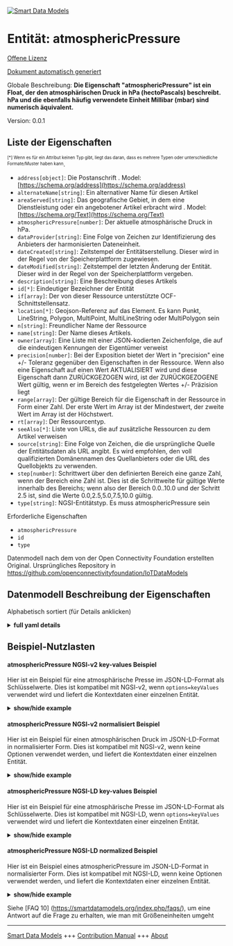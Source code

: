 <!-- 10-Header -->  
[![Smart Data Models](https://smartdatamodels.org/wp-content/uploads/2022/01/SmartDataModels_logo.png "Logo")](https://smartdatamodels.org)  
Entität: atmosphericPressure  
============================<!-- /10-Header -->  
<!-- 15-License -->  
[Offene Lizenz](https://github.com/smart-data-models//dataModel.OCF/blob/master/atmosphericPressure/LICENSE.md)  
[Dokument automatisch generiert](https://docs.google.com/presentation/d/e/2PACX-1vTs-Ng5dIAwkg91oTTUdt8ua7woBXhPnwavZ0FxgR8BsAI_Ek3C5q97Nd94HS8KhP-r_quD4H0fgyt3/pub?start=false&loop=false&delayms=3000#slide=id.gb715ace035_0_60)  
<!-- /15-License -->  
<!-- 20-Description -->  
Globale Beschreibung: **Die Eigenschaft "atmosphericPressure" ist ein Float, der den atmosphärischen Druck in hPa (hectoPascals) beschreibt. hPa und die ebenfalls häufig verwendete Einheit Millibar (mbar) sind numerisch äquivalent.**  
Version: 0.0.1  
<!-- /20-Description -->  
<!-- 30-PropertiesList -->  

## Liste der Eigenschaften  

<sup><sub>[*] Wenn es für ein Attribut keinen Typ gibt, liegt das daran, dass es mehrere Typen oder unterschiedliche Formate/Muster haben kann</sub></sup>.  
- `address[object]`: Die Postanschrift  . Model: [https://schema.org/address](https://schema.org/address)- `alternateName[string]`: Ein alternativer Name für diesen Artikel  - `areaServed[string]`: Das geografische Gebiet, in dem eine Dienstleistung oder ein angebotener Artikel erbracht wird  . Model: [https://schema.org/Text](https://schema.org/Text)- `atmosphericPressure[number]`: Der aktuelle atmosphärische Druck in hPa.  - `dataProvider[string]`: Eine Folge von Zeichen zur Identifizierung des Anbieters der harmonisierten Dateneinheit.  - `dateCreated[string]`: Zeitstempel der Entitätserstellung. Dieser wird in der Regel von der Speicherplattform zugewiesen.  - `dateModified[string]`: Zeitstempel der letzten Änderung der Entität. Dieser wird in der Regel von der Speicherplattform vergeben.  - `description[string]`: Eine Beschreibung dieses Artikels  - `id[*]`: Eindeutiger Bezeichner der Entität  - `if[array]`: Der von dieser Ressource unterstützte OCF-Schnittstellensatz.  - `location[*]`: Geojson-Referenz auf das Element. Es kann Punkt, LineString, Polygon, MultiPoint, MultiLineString oder MultiPolygon sein  - `n[string]`: Freundlicher Name der Ressource  - `name[string]`: Der Name dieses Artikels.  - `owner[array]`: Eine Liste mit einer JSON-kodierten Zeichenfolge, die auf die eindeutigen Kennungen der Eigentümer verweist  - `precision[number]`: Bei der Exposition bietet der Wert in "precision" eine +/- Toleranz gegenüber den Eigenschaften in der Ressource. Wenn also eine Eigenschaft auf einen Wert AKTUALISIERT wird und diese Eigenschaft dann ZURÜCKGEZOGEN wird, ist der ZURÜCKGEZOGENE Wert gültig, wenn er im Bereich des festgelegten Wertes +/- Präzision liegt  - `range[array]`: Der gültige Bereich für die Eigenschaft in der Ressource in Form einer Zahl. Der erste Wert im Array ist der Mindestwert, der zweite Wert im Array ist der Höchstwert.  - `rt[array]`: Der Ressourcentyp.  - `seeAlso[*]`: Liste von URLs, die auf zusätzliche Ressourcen zu dem Artikel verweisen  - `source[string]`: Eine Folge von Zeichen, die die ursprüngliche Quelle der Entitätsdaten als URL angibt. Es wird empfohlen, den voll qualifizierten Domänennamen des Quellanbieters oder die URL des Quellobjekts zu verwenden.  - `step[number]`: Schrittwert über den definierten Bereich eine ganze Zahl, wenn der Bereich eine Zahl ist.  Dies ist die Schrittweite für gültige Werte innerhalb des Bereichs; wenn also der Bereich 0.0..10.0 und der Schritt 2.5 ist, sind die Werte 0.0,2.5,5.0,7.5,10.0 gültig.  - `type[string]`: NGSI-Entitätstyp. Es muss atmosphericPressure sein  <!-- /30-PropertiesList -->  
<!-- 35-RequiredProperties -->  
Erforderliche Eigenschaften  
- `atmosphericPressure`  - `id`  - `type`  <!-- /35-RequiredProperties -->  
<!-- 40-RequiredProperties -->  
Datenmodell nach dem von der Open Connectivity Foundation erstellten Original. Ursprüngliches Repository in https://github.com/openconnectivityfoundation/IoTDataModels  
<!-- /40-RequiredProperties -->  
<!-- 50-DataModelHeader -->  
## Datenmodell Beschreibung der Eigenschaften  
Alphabetisch sortiert (für Details anklicken)  
<!-- /50-DataModelHeader -->  
<!-- 60-ModelYaml -->  
<details><summary><strong>full yaml details</strong></summary>    
```yaml  
atmosphericPressure:    
  description: 'This Resource provides a measurement of Mean Sea Level Pressure experienced at the measuring point expressed in millibars.The Property ''atmosphericPressure'' is a float which describes the atmospheric pressure in hPa (hectoPascals).Note that hPa and the also commonly used unit of millibars (mbar) are numerically equivalent.'    
  properties:    
    address:    
      description: 'The mailing address'    
      properties:    
        addressCountry:    
          description: 'Property. The country. For example, Spain. Model:''https://schema.org/addressCountry'''    
          type: string    
        addressLocality:    
          description: 'Property. The locality in which the street address is, and which is in the region. Model:''https://schema.org/addressLocality'''    
          type: string    
        addressRegion:    
          description: 'Property. The region in which the locality is, and which is in the country. Model:''https://schema.org/addressRegion'''    
          type: string    
        postOfficeBoxNumber:    
          description: 'Property. The post office box number for PO box addresses. For example, 03578. Model:''https://schema.org/postOfficeBoxNumber'''    
          type: string    
        postalCode:    
          description: 'Property. The postal code. For example, 24004. Model:''https://schema.org/https://schema.org/postalCode'''    
          type: string    
        streetAddress:    
          description: 'Property. The street address. Model:''https://schema.org/streetAddress'''    
          type: string    
      type: object    
      x-ngsi:    
        model: https://schema.org/address    
        type: Property    
    alternateName:    
      description: 'An alternative name for this item'    
      type: string    
      x-ngsi:    
        type: Property    
    areaServed:    
      description: 'The geographic area where a service or offered item is provided'    
      type: string    
      x-ngsi:    
        model: https://schema.org/Text    
        type: Property    
    atmosphericPressure:    
      description: 'The current atmospheric pressure in hPa.'    
      readOnly: true    
      type: number    
      x-ngsi:    
        type: Property    
    dataProvider:    
      description: 'A sequence of characters identifying the provider of the harmonised data entity.'    
      type: string    
      x-ngsi:    
        type: Property    
    dateCreated:    
      description: 'Entity creation timestamp. This will usually be allocated by the storage platform.'    
      format: date-time    
      type: string    
      x-ngsi:    
        type: Property    
    dateModified:    
      description: 'Timestamp of the last modification of the entity. This will usually be allocated by the storage platform.'    
      format: date-time    
      type: string    
      x-ngsi:    
        type: Property    
    description:    
      description: 'A description of this item'    
      type: string    
      x-ngsi:    
        type: Property    
    id:    
      anyOf: &atmosphericpressure_-_properties_-_owner_-_items_-_anyof    
        - description: 'Property. Identifier format of any NGSI entity'    
          maxLength: 256    
          minLength: 1    
          pattern: ^[\w\-\.\{\}\$\+\*\[\]`|~^@!,:\\]+$    
          type: string    
        - description: 'Property. Identifier format of any NGSI entity'    
          format: uri    
          type: string    
      description: 'Unique identifier of the entity'    
      x-ngsi:    
        type: Property    
    if:    
      description: 'The OCF Interface set supported by this Resource.'    
      items:    
        enum:    
          - oic.if.s    
          - oic.if.baseline    
        type: string    
      minItems: 2    
      readOnly: true    
      type: array    
      uniqueItems: true    
      x-ngsi:    
        type: Property    
    location:    
      description: 'Geojson reference to the item. It can be Point, LineString, Polygon, MultiPoint, MultiLineString or MultiPolygon'    
      oneOf:    
        - description: 'GeoProperty. Geojson reference to the item. Point'    
          properties:    
            bbox:    
              items:    
                type: number    
              minItems: 4    
              type: array    
            coordinates:    
              items:    
                type: number    
              minItems: 2    
              type: array    
            type:    
              enum:    
                - Point    
              type: string    
          required:    
            - type    
            - coordinates    
          title: 'GeoJSON Point'    
          type: object    
        - description: 'GeoProperty. Geojson reference to the item. LineString'    
          properties:    
            bbox:    
              items:    
                type: number    
              minItems: 4    
              type: array    
            coordinates:    
              items:    
                items:    
                  type: number    
                minItems: 2    
                type: array    
              minItems: 2    
              type: array    
            type:    
              enum:    
                - LineString    
              type: string    
          required:    
            - type    
            - coordinates    
          title: 'GeoJSON LineString'    
          type: object    
        - description: 'GeoProperty. Geojson reference to the item. Polygon'    
          properties:    
            bbox:    
              items:    
                type: number    
              minItems: 4    
              type: array    
            coordinates:    
              items:    
                items:    
                  items:    
                    type: number    
                  minItems: 2    
                  type: array    
                minItems: 4    
                type: array    
              type: array    
            type:    
              enum:    
                - Polygon    
              type: string    
          required:    
            - type    
            - coordinates    
          title: 'GeoJSON Polygon'    
          type: object    
        - description: 'GeoProperty. Geojson reference to the item. MultiPoint'    
          properties:    
            bbox:    
              items:    
                type: number    
              minItems: 4    
              type: array    
            coordinates:    
              items:    
                items:    
                  type: number    
                minItems: 2    
                type: array    
              type: array    
            type:    
              enum:    
                - MultiPoint    
              type: string    
          required:    
            - type    
            - coordinates    
          title: 'GeoJSON MultiPoint'    
          type: object    
        - description: 'GeoProperty. Geojson reference to the item. MultiLineString'    
          properties:    
            bbox:    
              items:    
                type: number    
              minItems: 4    
              type: array    
            coordinates:    
              items:    
                items:    
                  items:    
                    type: number    
                  minItems: 2    
                  type: array    
                minItems: 2    
                type: array    
              type: array    
            type:    
              enum:    
                - MultiLineString    
              type: string    
          required:    
            - type    
            - coordinates    
          title: 'GeoJSON MultiLineString'    
          type: object    
        - description: 'GeoProperty. Geojson reference to the item. MultiLineString'    
          properties:    
            bbox:    
              items:    
                type: number    
              minItems: 4    
              type: array    
            coordinates:    
              items:    
                items:    
                  items:    
                    items:    
                      type: number    
                    minItems: 2    
                    type: array    
                  minItems: 4    
                  type: array    
                type: array    
              type: array    
            type:    
              enum:    
                - MultiPolygon    
              type: string    
          required:    
            - type    
            - coordinates    
          title: 'GeoJSON MultiPolygon'    
          type: object    
      x-ngsi:    
        type: GeoProperty    
    n:    
      description: 'Friendly name of the Resource'    
      maxLength: 64    
      readOnly: true    
      type: string    
      x-ngsi:    
        type: Property    
    name:    
      description: 'The name of this item.'    
      type: string    
      x-ngsi:    
        type: Property    
    owner:    
      description: 'A List containing a JSON encoded sequence of characters referencing the unique Ids of the owner(s)'    
      items:    
        anyOf: *atmosphericpressure_-_properties_-_owner_-_items_-_anyof    
        description: 'Property. Unique identifier of the entity'    
      type: array    
      x-ngsi:    
        type: Property    
    precision:    
      description: 'When exposed the value in ''precision'' provides a +/- tolerance against the Properties in the Resource. Thus if a Property is UPDATED to a value and that Property then RETRIEVED, the RETRIEVED value is valid if in the range of the set value +/- precision'    
      readOnly: true    
      type: number    
      x-ngsi:    
        type: Property    
    range:    
      description: 'The valid range for the Property in the Resource as a number. The first value in the array is the minimum value, the second value in the array is the maximum value.'    
      items:    
        type: number    
      maxItems: 2    
      minItems: 2    
      readOnly: true    
      type: array    
      x-ngsi:    
        type: Property    
    rt:    
      description: 'The Resource Type.'    
      items:    
        enum:    
          - oic.r.sensor.atmosphericpressure    
        maxLength: 64    
        type: string    
      minItems: 1    
      readOnly: true    
      type: array    
      uniqueItems: true    
      x-ngsi:    
        type: Property    
    seeAlso:    
      description: 'list of uri pointing to additional resources about the item'    
      oneOf:    
        - items:    
            format: uri    
            type: string    
          minItems: 1    
          type: array    
        - format: uri    
          type: string    
      x-ngsi:    
        type: Property    
    source:    
      description: 'A sequence of characters giving the original source of the entity data as a URL. Recommended to be the fully qualified domain name of the source provider, or the URL to the source object.'    
      type: string    
      x-ngsi:    
        type: Property    
    step:    
      description: 'Step value across the defined range an integer when the range is a number.  This is the increment for valid values across the range; so if range is 0.0..10.0 and step is 2.5 then valid values are 0.0,2.5,5.0,7.5,10.0.'    
      readOnly: true    
      type: number    
      x-ngsi:    
        type: Property    
    type:    
      description: 'NGSI entity type. It has to be atmosphericPressure'    
      enum:    
        - atmosphericPressure    
      type: string    
      x-ngsi:    
        type: Property    
  required:    
    - atmosphericPressure    
    - id    
    - type    
  type: object    
  x-derived-from: https://raw.githubusercontent.com/openconnectivityfoundation/IoTDataModels/master/AtmosphericPressureResURI.swagger.json    
  x-disclaimer: 'Redistribution and use in source and binary forms, with or without modification, are permitted  provided that the license conditions are met. Copyleft (c) 2021 Contributors to Smart Data Models Program'    
  x-license-url: https://github.com/smart-data-models/dataModel.OCF/blob/master/atmosphericPressure/LICENSE.md    
  x-model-schema: https://smart-data-models.github.io/dataModel.OCF/atmosphericPressure/schema.json    
  x-model-tags: OCF    
  x-version: 0.0.1    
```  
</details>    
<!-- /60-ModelYaml -->  
<!-- 70-MiddleNotes -->  
<!-- /70-MiddleNotes -->  
<!-- 80-Examples -->  
## Beispiel-Nutzlasten  
#### atmosphericPressure NGSI-v2 key-values Beispiel  
Hier ist ein Beispiel für eine atmosphärische Presse im JSON-LD-Format als Schlüsselwerte. Dies ist kompatibel mit NGSI-v2, wenn `options=keyValues` verwendet wird und liefert die Kontextdaten einer einzelnen Entität.  
<details><summary><strong>show/hide example</strong></summary>    
```json  
{  
  "id": "urn:ngsi-ld:atmosphericPressure:id:ELDP:82735557",  
  "dateCreated": "1978-10-18T02:53:27Z",  
  "dateModified": "1971-05-22T13:45:28Z",  
  "source": "Leader right relationship conference treatment until police. A cold language to though benefit want. Ten own anyone low fight answer.",  
  "name": "Do write story your should present claim. Coach himself size strategy fine kind.",  
  "alternateName": "Four send region above oil record. Believe item western catch method body time successful.",  
  "description": "Pressure few number form. Upon set bit process per of. Kitchen six source probably movement.",  
  "dataProvider": "Sort general exactly able pretty. Apply stay artist throw pull second.",  
  "owner": [  
    "urn:ngsi-ld:atmosphericPressure:items:ABBA:58876358",  
    "urn:ngsi-ld:atmosphericPressure:items:OJQG:19954985"  
  ],  
  "seeAlso": [  
    "urn:ngsi-ld:atmosphericPressure:items:FGYB:46319843",  
    "urn:ngsi-ld:atmosphericPressure:items:KYKB:58015149"  
  ],  
  "location": {  
    "type": "Point",  
    "coordinates": [  
      -77.1844825,  
      108.947418  
    ]  
  },  
  "address": {  
    "streetAddress": "Billion particular decade prove drug draw get. Good happen truth wonder car material.",  
    "addressLocality": "Necessary capital would cover. Upon hold institution myself author first small. Those tonight may several soldier.",  
    "addressRegion": "Left baby no mother leader detail result. Or may from morning why. View common foot arm suggest life home.",  
    "addressCountry": "Cost ok part company fund office. Past reflect company within above. Person rise himself drug.",  
    "postalCode": "Without interview produce owner. Stand why ready consumer. Explain trip cultural fill bad court bring.",  
    "postOfficeBoxNumber": "Adult response democratic middle hand. Prepare such thank reach itself sometimes. Already shoulder actually."  
  },  
  "areaServed": "Nearly effect individual four positive price. Court resource single cultural PM probably.",  
  "rt": [  
    "oic.r.sensor.atmosphericpressure",  
    "oic.r.sensor.atmosphericpressure"  
  ],  
  "atmosphericPressure": {  
    "type": "Property",  
    "value": 88.8  
  },  
  "n": "His away back interesting enter hair sea. Continue care buy between generation throw without. Owner hospital current should thus increase.",  
  "precision": {  
    "type": "Property",  
    "value": 964.0  
  },  
  "range": [  
    987.9,  
    288.3  
  ],  
  "step": {  
    "type": "Property",  
    "value": 605.4  
  },  
  "if": [  
    "oic.if.s",  
    "oic.if.s"  
  ],  
  "type": "atmosphericPressure"  
}  
```  
</details>  
#### atmosphericPressure NGSI-v2 normalisiert Beispiel  
Hier ist ein Beispiel für einen atmosphärischen Druck im JSON-LD-Format in normalisierter Form. Dies ist kompatibel mit NGSI-v2, wenn keine Optionen verwendet werden, und liefert die Kontextdaten einer einzelnen Entität.  
<details><summary><strong>show/hide example</strong></summary>    
```json  
{  
  "id": {  
    "type": "string",  
    "value": "urn:ngsi-ld:atmosphericPressure:id:ELDP:82735557"  
  },  
  "dateCreated": {  
    "format": "date-time",  
    "type": "string",  
    "value": "1978-10-18T02:53:27Z"  
  },  
  "dateModified": {  
    "format": "date-time",  
    "type": "string",  
    "value": "1971-05-22T13:45:28Z"  
  },  
  "source": {  
    "type": "string",  
    "value": "Leader right relationship conference treatment until police. A cold language to though benefit want. Ten own anyone low fight answer."  
  },  
  "name": {  
    "type": "string",  
    "value": "Do write story your should present claim. Coach himself size strategy fine kind."  
  },  
  "alternateName": {  
    "type": "string",  
    "value": "Four send region above oil record. Believe item western catch method body time successful."  
  },  
  "description": {  
    "type": "string",  
    "value": "Pressure few number form. Upon set bit process per of. Kitchen six source probably movement."  
  },  
  "dataProvider": {  
    "type": "string",  
    "value": "Sort general exactly able pretty. Apply stay artist throw pull second."  
  },  
  "owner": {  
    "type": "array",  
    "value": [  
      "urn:ngsi-ld:atmosphericPressure:items:ABBA:58876358",  
      "urn:ngsi-ld:atmosphericPressure:items:OJQG:19954985"  
    ]  
  },  
  "seeAlso": {  
    "type": "array",  
    "value": [  
      "urn:ngsi-ld:atmosphericPressure:items:FGYB:46319843",  
      "urn:ngsi-ld:atmosphericPressure:items:KYKB:58015149"  
    ]  
  },  
  "location": {  
    "type": "object",  
    "value": {  
      "type": "Point",  
      "coordinates": [  
        -77.1844825,  
        108.947418  
      ]  
    }  
  },  
  "address": {  
    "type": "object",  
    "value": {  
      "streetAddress": "Billion particular decade prove drug draw get. Good happen truth wonder car material.",  
      "addressLocality": "Necessary capital would cover. Upon hold institution myself author first small. Those tonight may several soldier.",  
      "addressRegion": "Left baby no mother leader detail result. Or may from morning why. View common foot arm suggest life home.",  
      "addressCountry": "Cost ok part company fund office. Past reflect company within above. Person rise himself drug.",  
      "postalCode": "Without interview produce owner. Stand why ready consumer. Explain trip cultural fill bad court bring.",  
      "postOfficeBoxNumber": "Adult response democratic middle hand. Prepare such thank reach itself sometimes. Already shoulder actually."  
    }  
  },  
  "areaServed": {  
    "type": "string",  
    "value": "Nearly effect individual four positive price. Court resource single cultural PM probably."  
  },  
  "rt": {  
    "type": "array",  
    "value": [  
      "oic.r.sensor.atmosphericpressure",  
      "oic.r.sensor.atmosphericpressure"  
    ]  
  },  
  "atmosphericPressure": {  
    "type": "object",  
    "value": {  
      "type": "Property",  
      "value": 88.8  
    }  
  },  
  "n": {  
    "type": "string",  
    "value": "His away back interesting enter hair sea. Continue care buy between generation throw without. Owner hospital current should thus increase."  
  },  
  "precision": {  
    "type": "object",  
    "value": {  
      "type": "Property",  
      "value": 964.0  
    }  
  },  
  "range": {  
    "type": "array",  
    "value": [  
      987.9,  
      288.3  
    ]  
  },  
  "step": {  
    "type": "object",  
    "value": {  
      "type": "Property",  
      "value": 605.4  
    }  
  },  
  "if": {  
    "type": "array",  
    "value": [  
      "oic.if.s",  
      "oic.if.s"  
    ]  
  },  
  "type": {  
    "type": "string",  
    "value": "atmosphericPressure"  
  }  
}  
```  
</details>  
#### atmosphericPressure NGSI-LD key-values Beispiel  
Hier ist ein Beispiel für eine atmosphärische Presse im JSON-LD-Format als Schlüsselwerte. Dies ist kompatibel mit NGSI-LD, wenn `options=keyValues` verwendet wird und liefert die Kontextdaten einer einzelnen Entität.  
<details><summary><strong>show/hide example</strong></summary>    
```json  
{  
    "id": "urn:ngsi-ld:atmosphericPressure:id:ELDP:82735557",  
    "dateCreated": "1978-10-18T02:53:27Z",  
    "dateModified": "1971-05-22T13:45:28Z",  
    "source": "Leader right relationship conference treatment until police. A cold language to though benefit want. Ten own anyone low fight answer.",  
    "name": "Do write story your should present claim. Coach himself size strategy fine kind.",  
    "alternateName": "Four send region above oil record. Believe item western catch method body time successful.",  
    "description": "Pressure few number form. Upon set bit process per of. Kitchen six source probably movement.",  
    "dataProvider": "Sort general exactly able pretty. Apply stay artist throw pull second.",  
    "owner": [  
        "urn:ngsi-ld:atmosphericPressure:items:ABBA:58876358",  
        "urn:ngsi-ld:atmosphericPressure:items:OJQG:19954985"  
    ],  
    "seeAlso": [  
        "urn:ngsi-ld:atmosphericPressure:items:FGYB:46319843",  
        "urn:ngsi-ld:atmosphericPressure:items:KYKB:58015149"  
    ],  
    "location": {  
        "type": "Point",  
        "coordinates": [  
            -77.1844825,  
            108.947418  
        ]  
    },  
    "address": {  
        "streetAddress": "Billion particular decade prove drug draw get. Good happen truth wonder car material.",  
        "addressLocality": "Necessary capital would cover. Upon hold institution myself author first small. Those tonight may several soldier.",  
        "addressRegion": "Left baby no mother leader detail result. Or may from morning why. View common foot arm suggest life home.",  
        "addressCountry": "Cost ok part company fund office. Past reflect company within above. Person rise himself drug.",  
        "postalCode": "Without interview produce owner. Stand why ready consumer. Explain trip cultural fill bad court bring.",  
        "postOfficeBoxNumber": "Adult response democratic middle hand. Prepare such thank reach itself sometimes. Already shoulder actually."  
    },  
    "areaServed": "Nearly effect individual four positive price. Court resource single cultural PM probably.",  
    "rt": [  
        "oic.r.sensor.atmosphericpressure",  
        "oic.r.sensor.atmosphericpressure"  
    ],  
    "atmosphericPressure": {  
        "type": "Property",  
        "value": 88.8  
    },  
    "n": "His away back interesting enter hair sea. Continue care buy between generation throw without. Owner hospital current should thus increase.",  
    "precision": {  
        "type": "Property",  
        "value": 964.0  
    },  
    "range": [  
        987.9,  
        288.3  
    ],  
    "step": {  
        "type": "Property",  
        "value": 605.4  
    },  
    "if": [  
        "oic.if.s",  
        "oic.if.s"  
    ],  
    "type": "atmosphericPressure",  
    "@context": [  
        "https://smartdatamodels.org/context.jsonld",  
        "https://raw.githubusercontent.com/smart-data-models/dataModel.OCF/master/context.jsonld"  
    ]  
}  
```  
</details>  
#### atmosphericPressure NGSI-LD normalized Beispiel  
Hier ist ein Beispiel eines atmosphericPressure im JSON-LD-Format in normalisierter Form. Dies ist kompatibel mit NGSI-LD, wenn keine Optionen verwendet werden, und liefert die Kontextdaten einer einzelnen Entität.  
<details><summary><strong>show/hide example</strong></summary>    
```json  
{  
    "id": "urn:ngsi-ld:atmosphericPressure:id:RJQY:59820312",  
    "dateCreated": {  
        "type": "Property",  
        "value": {  
            "@type": "DateTime",  
            "@value": "2007-06-26T17:29:21Z"  
        }  
    },  
    "dateModified": {  
        "type": "Property",  
        "value": {  
            "@type": "DateTime",  
            "@value": "2011-06-17T02:00:43Z"  
        }  
    },  
    "source": {  
        "type": "Property",  
        "value": "Teach Mrs easy fight across reason himself. Former section why today stay. High way official structure."  
    },  
    "name": {  
        "type": "Property",  
        "value": "Little compare take education. Dinner lose western feel. Next list since then."  
    },  
    "alternateName": {  
        "type": "Property",  
        "value": "Door recently drive."  
    },  
    "description": {  
        "type": "Property",  
        "value": "End consider financial hope. Mouth south start single strong. Doctor itself popular choose give possible into."  
    },  
    "dataProvider": {  
        "type": "Property",  
        "value": "Share cover road fish think investment account."  
    },  
    "owner": {  
        "type": "Property",  
        "value": [  
            "urn:ngsi-ld:atmosphericPressure:items:HDEN:32343695",  
            "urn:ngsi-ld:atmosphericPressure:items:RVRC:69480931"  
        ]  
    },  
    "seeAlso": {  
        "type": "Property",  
        "value": [  
            "urn:ngsi-ld:atmosphericPressure:items:PRFC:27292619"  
        ]  
    },  
    "location": {  
        "type": "Property",  
        "value": {  
            "type": "Point",  
            "coordinates": [  
                -11.8938735,  
                11.02388  
            ]  
        }  
    },  
    "address": {  
        "type": "Property",  
        "value": {  
            "streetAddress": "Six boy would produce. Beyond forward ability much resource.",  
            "addressLocality": "Catch heavy usually phone whom property every.",  
            "addressRegion": "Visit response direction statement feeling. Medical new matter a president them.",  
            "addressCountry": "Institution recent consider clearly and argue indicate. Tell general wear keep arm relationship hundred.",  
            "postalCode": "American campaign too at view card. School word those score in. Article table size near crime investment.",  
            "postOfficeBoxNumber": "Particularly skin research whether goal need. Last court position politics sell."  
        }  
    },  
    "areaServed": {  
        "type": "Property",  
        "value": "Game education structure force fine resource. Expert rise board sometimes. Wrong simple a public study get."  
    },  
    "rt": {  
        "type": "Property",  
        "value": [  
            "oic.r.sensor.atmosphericpressure"  
        ]  
    },  
    "atmosphericPressure": {  
        "type": "Property",  
        "value": 904.6  
    },  
    "n": {  
        "type": "Property",  
        "value": "Factor charge often artist husband wall region. Continue role particularly top. Of song attorney week force continue because few."  
    },  
    "precision": {  
        "type": "Property",  
        "value": 953.2  
    },  
    "range": {  
        "type": "Property",  
        "value": [  
            801.2,  
            869.8  
        ]  
    },  
    "step": {  
        "type": "Property",  
        "value": 620.7  
    },  
    "if": {  
        "type": "Property",  
        "value": [  
            "oic.if.baseline",  
            "oic.if.baseline"  
        ]  
    },  
    "type": "atmosphericPressure",  
    "@context": [  
        "https://smartdatamodels.org/context.jsonld",  
        "https://raw.githubusercontent.com/smart-data-models/dataModel.OCF/master/context.jsonld"  
    ]  
}  
```  
</details><!-- /80-Examples -->  
<!-- 90-FooterNotes -->  
<!-- /90-FooterNotes -->  
<!-- 95-Units -->  
Siehe [FAQ 10] (https://smartdatamodels.org/index.php/faqs/), um eine Antwort auf die Frage zu erhalten, wie man mit Größeneinheiten umgeht  
<!-- /95-Units -->  
<!-- 97-LastFooter -->  
---  
[Smart Data Models](https://smartdatamodels.org) +++ [Contribution Manual](https://bit.ly/contribution_manual) +++ [About](https://bit.ly/Introduction_SDM)<!-- /97-LastFooter -->  
